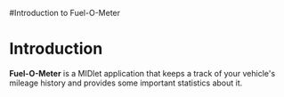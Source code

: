#Introduction to Fuel-O-Meter

# Introduction #


**Fuel-O-Meter** is a MIDlet application that keeps a track of your vehicle's mileage history and provides some important statistics about it.